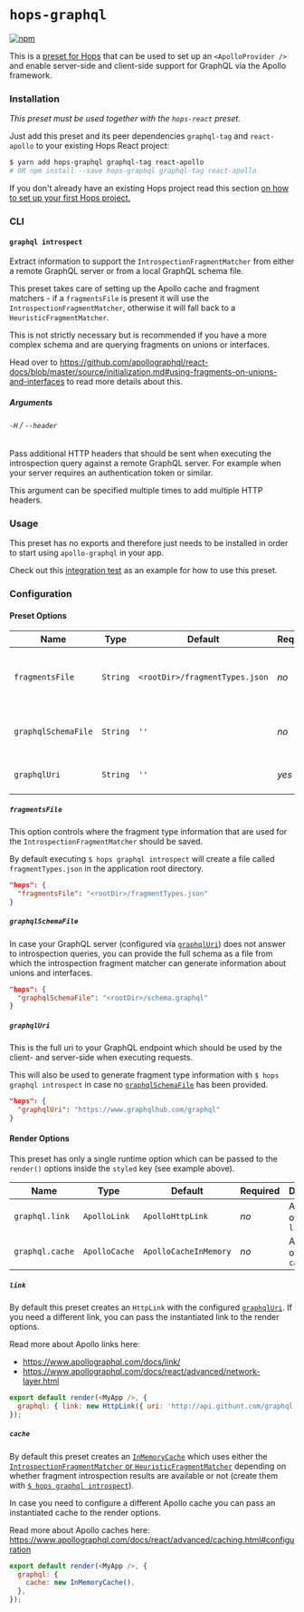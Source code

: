 # `hops-graphql`

[![npm](https://img.shields.io/npm/v/hops-graphql.svg)](https://www.npmjs.com/package/hops-graphql)

[//]: # 'TODO: add general section about presets, how to install them, how to register them, how to configure them to main Hops readme'

This is a [preset for Hops](https://missing-link-explain-what-are-presets) that can be used to set up an `<ApolloProvider />` and enable server-side and client-side support for GraphQL via the Apollo framework.

### Installation

_This preset must be used together with the `hops-react` preset._

Just add this preset and its peer dependencies `graphql-tag` and `react-apollo` to your existing Hops React project:

```bash
$ yarn add hops-graphql graphql-tag react-apollo
# OR npm install --save hops-graphql graphql-tag react-apollo
```

[//]: # 'TODO: add general section about setting up a basic hops project to main Hops readme'

If you don't already have an existing Hops project read this section [on how to set up your first Hops project.](https://missing-link-explain-quick-start)

### CLI

#### `graphql introspect`

Extract information to support the `IntrospectionFragmentMatcher` from either a remote GraphQL server or from a local GraphQL schema file.

This preset takes care of setting up the Apollo cache and fragment matchers - if a `fragmentsFile` is present it will use the `IntrospectionFragmentMatcher`, otherwise it will fall back to a `HeuristicFragmentMatcher`.

This is not strictly necessary but is recommended if you have a more complex schema and are querying fragments on unions or interfaces.

Head over to https://github.com/apollographql/react-docs/blob/master/source/initialization.md#using-fragments-on-unions-and-interfaces to read more details about this.

##### Arguments

###### `-H` / `--header`

Pass additional HTTP headers that should be sent when executing the introspection query against a remote GraphQL server. For example when your server requires an authentication token or similar.

This argument can be specified multiple times to add multiple HTTP headers.

### Usage

This preset has no exports and therefore just needs to be installed in order to start using `apollo-graphql` in your app.

Check out this [integration test](https://github.com/xing/hops/tree/next/packages/spec/integration/graphql) as an example for how to use this preset.

### Configuration

#### Preset Options

| Name                | Type     | Default                        | Required | Description                                      |
| ------------------- | -------- | ------------------------------ | -------- | ------------------------------------------------ |
| `fragmentsFile`     | `String` | `<rootDir>/fragmentTypes.json` | _no_     | Where to store the generated fragment types file |
| `graphqlSchemaFile` | `String` | `''`                           | _no_     | Path to your GraphQL schema file                 |
| `graphqlUri`        | `String` | `''`                           | _yes_    | Url to your GraphQL endpoint                     |

##### `fragmentsFile`

This option controls where the fragment type information that are used for the `IntrospectionFragmentMatcher` should be saved.

By default executing `$ hops graphql introspect` will create a file called `fragmentTypes.json` in the application root directory.

```json
"hops": {
  "fragmentsFile": "<rootDir>/fragmentTypes.json"
}
```

##### `graphqlSchemaFile`

In case your GraphQL server (configured via [`graphqlUri`](#graphqluri)) does not answer to introspection queries, you can provide the full schema as a file from which the introspection fragment matcher can generate information about unions and interfaces.

```json
"hops": {
  "graphqlSchemaFile": "<rootDir>/schema.graphql"
}
```

##### `graphqlUri`

This is the full uri to your GraphQL endpoint which should be used by the client- and server-side when executing requests.

This will also be used to generate fragment type information with `$ hops graphql introspect` in case no [`graphqlSchemaFile`](#graphqlschemafile) has been provided.

```json
"hops": {
  "graphqlUri": "https://www.graphqlhub.com/graphql"
}
```

#### Render Options

This preset has only a single runtime option which can be passed to the `render()` options inside the `styled` key (see example above).

| Name            | Type          | Default               | Required | Description                     |
| --------------- | ------------- | --------------------- | -------- | ------------------------------- |
| `graphql.link`  | `ApolloLink`  | `ApolloHttpLink`      | _no_     | An instance of a `apollo-link`  |
| `graphql.cache` | `ApolloCache` | `ApolloCacheInMemory` | _no_     | An instance of a `apollo-cache` |

##### `link`

By default this preset creates an `HttpLink` with the configured [`graphqlUri`](#graphqluri). If you need a different link, you can pass the instantiated link to the render options.

Read more about Apollo links here:

- https://www.apollographql.com/docs/link/
- https://www.apollographql.com/docs/react/advanced/network-layer.html

```javascript
export default render(<MyApp />, {
  graphql: { link: new HttpLink({ uri: 'http://api.githunt.com/graphql' }) },
});
```

##### `cache`

By default this preset creates an [`InMemoryCache`](https://www.apollographql.com/docs/react/advanced/caching.html) which uses either the [`IntrospectionFragmentMatcher` or `HeuristicFragmentMatcher`](https://www.apollographql.com/docs/react/advanced/fragments.html#fragment-matcher) depending on whether fragment introspection results are available or not (create them with [`$ hops graphql introspect`](#graphql-introspect)).

In case you need to configure a different Apollo cache you can pass an instantiated cache to the render options.

Read more about Apollo caches here: https://www.apollographql.com/docs/react/advanced/caching.html#configuration

```javascript
export default render(<MyApp />, {
  graphql: {
    cache: new InMemoryCache(),
  },
});
```
